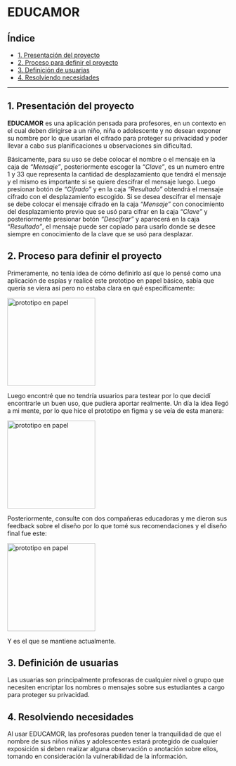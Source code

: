 # EDUCAMOR

## Índice

* [1. Presentación del proyecto](#1-presentación-del-proyecto)
* [2. Proceso para definir el proyecto](#2-proceso-para-definir-el-proyecto)
* [3. Definición de usuarias](#3-definición-de-usuarias)
* [4. Resolviendo necesidades](#4-resolviendo-necesidades)

***

## 1. Presentación del proyecto

**EDUCAMOR** es una aplicación pensada para profesores, en un contexto en el cual deben dirigirse a un niño, niña o adolescente y no desean exponer su nombre por lo que usarían el cifrado para proteger su privacidad y poder llevar a cabo sus planificaciones u observaciones sin dificultad. 

Básicamente, para su uso se debe colocar el nombre o el mensaje en la caja de _“Mensaje”_, posteriormente escoger la _“Clave”_, es un numero entre 1 y 33 que representa la cantidad de desplazamiento que tendrá el mensaje y el mismo es importante si se quiere descifrar el mensaje luego. Luego presionar botón de _“Cifrado”_ y en la caja _“Resultado”_ obtendrá el mensaje cifrado con el desplazamiento escogido. Si se desea descifrar el mensaje se debe colocar el mensaje cifrado en la caja _“Mensaje”_ con conocimiento del desplazamiento previo que se usó para cifrar en la caja _“Clave”_ y posteriormente presionar botón _“Descifrar”_ y aparecerá en la caja _“Resultado”_, el mensaje puede ser copiado para usarlo donde se desee siempre en conocimiento de la clave que se usó para desplazar.


## 2. Proceso para definir el proyecto

Primeramente, no tenía idea de cómo definirlo así que lo pensé como una aplicación de espías y realicé este prototipo en papel básico, sabía que quería se viera así pero no estaba clara en qué específicamente:

<img src="../src/imagenes/prototipo.jpg" alt="prototipo en papel" width="200"/>


Luego encontré que no tendría usuarios para testear por lo que decidí encontrarle un buen uso, que pudiera aportar realmente. Un día la idea llegó a mi mente, por lo que hice el prototipo en figma y se veía de esta manera: 


<img src="../src/imagenes/prototipo1.jpg" alt="prototipo en papel" width="200"/>


Posteriormente, consulte con dos compañeras educadoras y me dieron sus feedback sobre el diseño por lo que tomé sus recomendaciones y el diseño final fue este: 

<img src="../src/imagenes/prototipo1.jpg" alt="prototipo en papel" width="200"/>


Y es el que se mantiene actualmente. 

## 3. Definición de usuarias

Las usuarias son principalmente profesoras de cualquier nivel o grupo que necesiten encriptar los nombres o mensajes sobre sus estudiantes a cargo para proteger su privacidad. 

## 4. Resolviendo necesidades

Al usar EDUCAMOR, las profesoras pueden tener la tranquilidad de que el nombre de sus niños niñas y adolescentes estará protegido de cualquier exposición si deben realizar alguna observación o anotación sobre ellos, tomando en consideración la vulnerabilidad de la información. 

